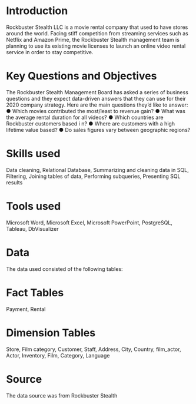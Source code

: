 # Introduction
Rockbuster Stealth LLC is a movie rental company that used to have stores around the world. Facing stiff competition from streaming services such as Netflix and Amazon Prime,
the Rockbuster Stealth management team is planning to use its existing movie licenses to launch an online video rental service in order to stay competitive.

# Key Questions and Objectives
The Rockbuster Stealth Management Board has asked a series of business questions and
they expect data-driven answers that they can use for their 2020 company strategy. Here are
the main questions they’d like to answer:
● Which movies contributed the most/least to revenue gain?
● What was the average rental duration for all videos?
● Which countries are Rockbuster customers based i n?
● Where are customers with a high lifetime value based?
● Do sales figures vary between geographic regions?

# Skills used
Data cleaning, Relational Database, Summarizing and cleaning data in SQL, Filtering, Joining tables of data, Performing subqueries, Presenting SQL results

# Tools used
Microsoft Word, Microsoft Excel, Microsoft PowerPoint, PostgreSQL, Tableau, DbVisualizer

# Data
The data used consisted of the following tables:

# Fact Tables
Payment, Rental
# Dimension Tables
Store, Film category, Customer, Staff, Address, City, Country, film_actor, Actor, Inventory, Film, Category, Language

 
# Source
The data source was from Rockbuster Stealth
